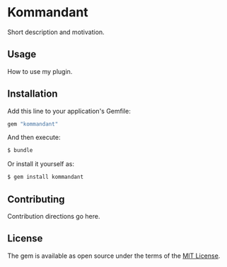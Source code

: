 # Kommandant
Short description and motivation.

## Usage
How to use my plugin.

## Installation
Add this line to your application's Gemfile:

```ruby
gem "kommandant"
```

And then execute:
```bash
$ bundle
```

Or install it yourself as:
```bash
$ gem install kommandant
```

## Contributing
Contribution directions go here.

## License
The gem is available as open source under the terms of the [MIT License](https://opensource.org/licenses/MIT).
